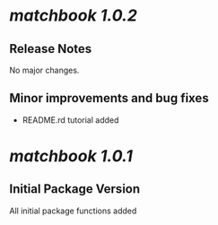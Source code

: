 # *matchbook 1.0.2*

## Release Notes

No major changes.

## Minor improvements and bug fixes

* README.rd tutorial added

# *matchbook 1.0.1*

## Initial Package Version

All initial package functions added

